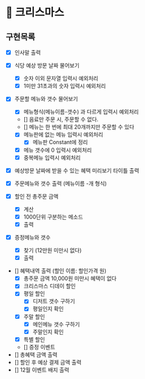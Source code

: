 # 🎄 크리스마스

## 구현목록

- [x] 인사말 출력
- [x] 식당 예상 방문 날짜 물어보기

  - [x] 숫자 이외 문자열 입력시 예외처리
  - [x] 1미만 31초과의 숫자 입력시 예외처리

- [x] 주문할 메뉴와 갯수 물어보기
  - [x] 메뉴형식(메뉴이름-갯수) 과 다르게 입력시 예외처리
  - [] 음료만 주문 시, 주문할 수 없다.
  - [] 메뉴는 한 번에 최대 20개까지만 주문할 수 있다
  - [x] 메뉴판에 없는 메뉴 입력시 예외처리
    - [x] 메뉴판 Constant에 정리
  - [x] 메뉴 갯수에 0 입력시 예외처리
  - [x] 중복메뉴 입력시 예외처리
- [x] 예상방문 날짜에 받을 수 있는 혜택 미리보기 타이틀 출력
- [x] 주문메뉴와 갯수 출력 (메뉴이름 -개 형식)
- [x] 할인 전 총주문 금액
  - [x] 계산
  - [x] 1000단위 구분하는 메소드
  - [x] 출력
- [x] 증정메뉴와 갯수
  - [x] 찾기 (12만원 미만시 없다)
  - [x] 출력
- [] 혜택내역 출력 (할인 이름: 할인가격 원)
  - [x] 총주문 금액 10,000원 미만시 혜택이 없다
  - [x] 크리스마스 디데이 할인
  - [x] 평일 할인
    - [x] 디저트 갯수 구하기
    - [x] 평일인지 확인
  - [x] 주말 할인
    - [x] 메인메뉴 갯수 구하기
    - [x] 주말인지 확인
  - [x] 특별 할인
  - [] 증정 이벤트
- [] 총혜택 금액 출력
- [] 할인 후 예상 결제 금액 출력
- [] 12월 이벤트 배지 출력
